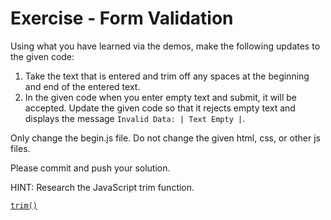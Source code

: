 # Exercise - Form Validation

Using what you have learned via the demos, make the following updates to the given code:

1. Take the text that is entered and trim off any spaces at the beginning and end of the entered text.
1. In the given code when you enter empty text and submit, it will be accepted.  Update the given code so that it rejects empty text and displays the message `Invalid Data: | Text Empty |`.   

Only change the begin.js file. Do not change the given html, css, or other js files.

Please commit and push your solution.

HINT: Research the JavaScript trim function.

[`trim()`](https://developer.mozilla.org/en-US/docs/Web/JavaScript/Reference/Global_Objects/String/Trim)

